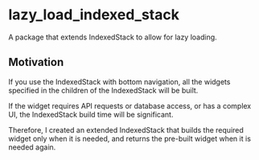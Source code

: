 # lazy_load_indexed_stack

A package that extends IndexedStack to allow for lazy loading.

## Motivation

If you use the IndexedStack with bottom navigation, all the widgets specified in the children of the IndexedStack will be built.

If the widget requires API requests or database access, or has a complex UI, the IndexedStack build time will be significant.

Therefore, I created an extended IndexedStack that builds the required widget only when it is needed, and returns the pre-built widget when it is needed again.

